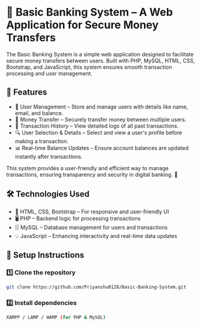 # 🏦 Basic Banking System – A Web Application for Secure Money Transfers

The Basic Banking System is a simple web application designed to facilitate secure money transfers between users. Built with PHP, MySQL, HTML, CSS, Bootstrap, and JavaScript, this system ensures smooth transaction processing and user management. 

## 🚀 Features  
- 👥 User Management – Store and manage users with details like name, email, and balance.
- 💸 Money Transfer – Securely transfer money between multiple users. 
- 📜 Transaction History – View detailed logs of all past transactions.
- 🔍 User Selection & Details – Select and view a user's profile before making a transaction.
- 📊 Real-time Balance Updates – Ensure account balances are updated instantly after transactions.

This system provides a user-friendly and efficient way to manage transactions, ensuring transparency and security in digital banking. 🚀

## 🛠 Technologies Used  
- 🎨 HTML, CSS, Bootstrap – For responsive and user-friendly UI  
- 🖥 PHP – Backend logic for processing transactions 
- 🗄 MySQL – Database management for users and transactions
- 💡 JavaScript – Enhancing interactivity and real-time data updates 

## 📌 Setup Instructions  

### 1️⃣ Clone the repository 
```sh 
git clone https://github.com/Priyanshu0128/Basic-Banking-System.git
```

### 2️⃣ Install dependencies
```sh
XAMPP / LAMP / WAMP (for PHP & MySQL)
``` 
